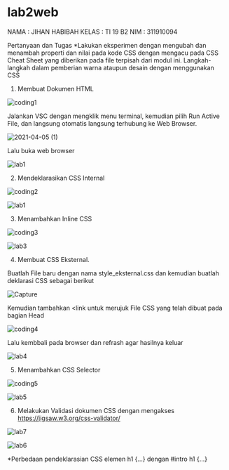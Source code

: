 # lab2web
NAMA : JIHAN HABIBAH
KELAS : TI 19 B2
NIM : 311910094

Pertanyaan dan Tugas 
*Lakukan eksperimen dengan mengubah dan menambah properti dan nilai pada kode CSS dengan mengacu pada CSS Cheat Sheet yang diberikan pada file terpisah dari modul ini.
Langkah-langkah dalam pemberian warna ataupun desain dengan menggunakan CSS

1. Membuat Dokumen HTML

![coding1](https://user-images.githubusercontent.com/81526294/113581200-06785980-9651-11eb-9694-2f7c2d2a580b.PNG)

Jalankan VSC dengan mengklik menu terminal, kemudian pilih Run Active File, dan langsung otomatis langsung terhubung ke Web Browser.

![2021-04-05 (1)](https://user-images.githubusercontent.com/81526294/113582056-1c3a4e80-9652-11eb-8127-356fa9f3f4a3.png)

Lalu buka web browser

![lab1](https://user-images.githubusercontent.com/81526294/113582274-5c99cc80-9652-11eb-9c02-2714df162fbb.PNG)

2. Mendeklarasikan CSS Internal

![coding2](https://user-images.githubusercontent.com/81526294/113582672-dcc03200-9652-11eb-964a-788fa06b4248.PNG)

![lab1](https://user-images.githubusercontent.com/81526294/113582802-0416ff00-9653-11eb-8c84-f160a75ebe09.PNG)

3. Menambahkan Inline CSS

![coding3](https://user-images.githubusercontent.com/81526294/113583168-7f78b080-9653-11eb-8c6f-60650e1551bf.PNG)

![lab3](https://user-images.githubusercontent.com/81526294/113583194-8a334580-9653-11eb-85a5-0fb66537bbc9.PNG)

4. Membuat CSS Eksternal.

Buatlah File baru dengan nama style_eksternal.css dan kemudian buatlah deklarasi CSS sebagai berikut

![Capture](https://user-images.githubusercontent.com/81526294/113583595-0594f700-9654-11eb-8735-c525274971fc.PNG)

Kemudian tambahkan <link untuk merujuk File CSS yang telah dibuat pada bagian Head

![coding4](https://user-images.githubusercontent.com/81526294/113584123-b7ccbe80-9654-11eb-87ad-07089601b489.PNG)

Lalu kembbali pada browser dan refrash agar hasilnya keluar

![lab4](https://user-images.githubusercontent.com/81526294/113584331-f82c3c80-9654-11eb-9a06-f81beb3d85ad.PNG)

5. Menambahkan CSS Selector

![coding5](https://user-images.githubusercontent.com/81526294/113584561-3f1a3200-9655-11eb-96b0-5559133169d4.PNG)

![lab5](https://user-images.githubusercontent.com/81526294/113584616-50633e80-9655-11eb-8f51-ce536ce3d1f1.PNG)

6. Melakukan Validasi dokumen CSS dengan mengakses https://jigsaw.w3.org/css-validator/

![lab7](https://user-images.githubusercontent.com/81526294/113584735-7092fd80-9655-11eb-8e48-4a981effdbb9.PNG)

![lab6](https://user-images.githubusercontent.com/81526294/113584753-77217500-9655-11eb-9e8f-9f08ae8abb13.PNG)

*Perbedaan pendeklarasian CSS elemen h1 {...} dengan #intro h1 {...}
